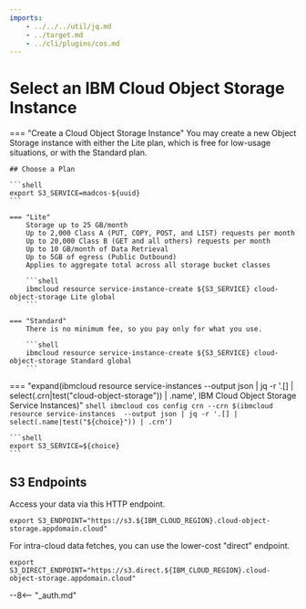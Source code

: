 ```yaml
---
imports:
    - ../../../util/jq.md
    - ../target.md
    - ../cli/plugins/cos.md
---
```


# Select an IBM Cloud Object Storage Instance

=== "Create a Cloud Object Storage Instance"
    You may create a new Object Storage instance with either the Lite plan, which is free for low-usage situations, or with the Standard plan.

    ## Choose a Plan

    ```shell
    export S3_SERVICE=madcos-${uuid}
    ```

    === "Lite"
        Storage up to 25 GB/month
        Up to 2,000 Class A (PUT, COPY, POST, and LIST) requests per month
        Up to 20,000 Class B (GET and all others) requests per month
        Up to 10 GB/month of Data Retrieval
        Up to 5GB of egress (Public Outbound)
        Applies to aggregate total across all storage bucket classes

        ```shell
        ibmcloud resource service-instance-create ${S3_SERVICE} cloud-object-storage Lite global
        ```

    === "Standard"
        There is no minimum fee, so you pay only for what you use.

        ```shell
        ibmcloud resource service-instance-create ${S3_SERVICE} cloud-object-storage Standard global
        ```


=== "expand(ibmcloud resource service-instances  --output json | jq -r '.[] | select(.crn|test(\"cloud-object-storage\")) | .name', IBM Cloud Object Storage Service Instances)"
    ```shell
    ibmcloud cos config crn --crn $(ibmcloud resource service-instances  --output json | jq -r '.[] | select(.name|test("${choice}")) | .crn')
    ```
    
    ```shell
    export S3_SERVICE=${choice}
    ```

## S3 Endpoints

Access your data via this HTTP endpoint.

```shell
export S3_ENDPOINT="https://s3.${IBM_CLOUD_REGION}.cloud-object-storage.appdomain.cloud"
```

For intra-cloud data fetches, you can use the lower-cost "direct" endpoint.

```shell
export S3_DIRECT_ENDPOINT="https://s3.direct.${IBM_CLOUD_REGION}.cloud-object-storage.appdomain.cloud"
```

--8<-- "_auth.md"
